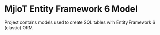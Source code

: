 # MjIoT Entity Framework 6 Model
Project contains models used to create SQL tables with Entity Framework 6 (classic) ORM.